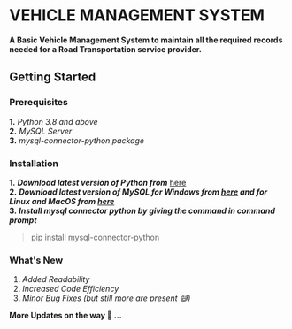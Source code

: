 # VEHICLE MANAGEMENT SYSTEM
**A Basic Vehicle Management System to maintain all the required records needed for a Road Transportation service provider.**

## Getting Started

### Prerequisites

**1.** *Python 3.8 and above*<br />
**2.** *MySQL Server*<br />
**3.** *mysql-connector-python package*<br />


### Installation

**1.** ***Download latest version of Python from*** [here](https://www.python.org/downloads/)<br />
**2.** ***Download latest version of MySQL for Windows from [here](https://dev.mysql.com/downloads/installer/) and for Linux and MacOS from [here](https://dev.mysql.com/downloads/mysql/)***<br />
**3.** ***Install mysql connector python by giving the command in command prompt***<br />
>pip install mysql-connector-python


### What's New
1. *Added Readability*
2. *Increased Code Efficiency*
3. *Minor Bug Fixes (but still more are present :sweat_smile:)*

**More Updates on the way :runner: ...**
